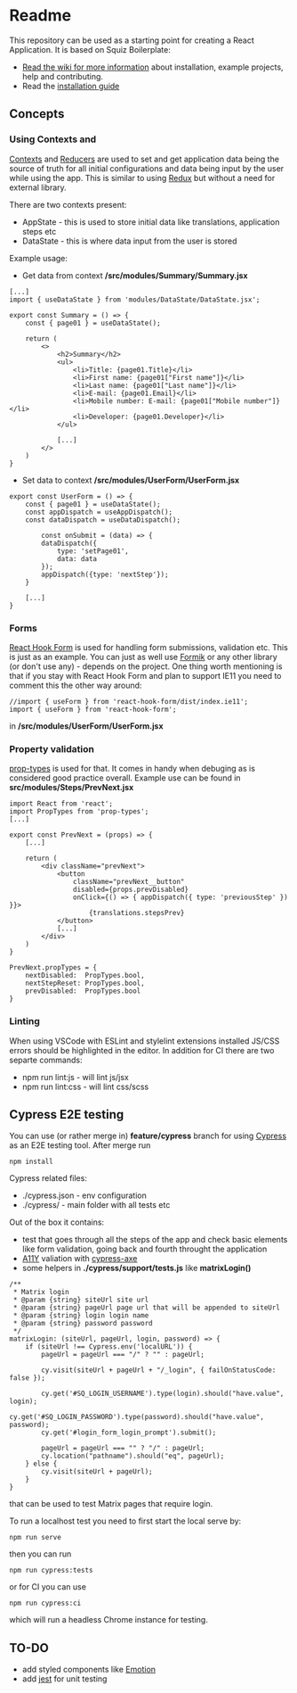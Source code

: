 # Readme #
This repository can be used as a starting point for creating a React Application.
It is based on Squiz Boilerplate:

* [Read the wiki for more information](https://gitlab.squiz.net/boilerplate/webpack-boilerplate/wikis/home) about installation, example projects, help and contributing.
* Read the [installation guide](https://gitlab.squiz.net/boilerplate/webpack-boilerplate/wikis/Installation)

## Concepts

### Using Contexts and
[Contexts](https://reactjs.org/docs/context.html) and [Reducers](https://reactjs.org/docs/hooks-reference.html#usereducer) are used to set and get application data being the source of truth for all initial configurations and data being input by the user while using the app. This is similar to using [Redux](https://redux.js.org/) but without a need for external library.

There are two contexts present:
* AppState - this is used to store initial data like translations, application steps etc
* DataState - this is where data input from the user is stored

Example usage:
* Get data from context **/src/modules/Summary/Summary.jsx**
```
[...]
import { useDataState } from 'modules/DataState/DataState.jsx';

export const Summary = () => {
    const { page01 } = useDataState();

    return (
        <>
            <h2>Summary</h2>
            <ul>
                <li>Title: {page01.Title}</li>
                <li>First name: {page01["First name"]}</li>
                <li>Last name: {page01["Last name"]}</li>
                <li>E-mail: {page01.Email}</li>
                <li>Mobile number: E-mail: {page01["Mobile number"]}</li>
                <li>Developer: {page01.Developer}</li>
            </ul>

            [...]
        </>
    )
}
```
* Set data to context **/src/modules/UserForm/UserForm.jsx**
```
export const UserForm = () => {
    const { page01 } = useDataState();
    const appDispatch = useAppDispatch();
    const dataDispatch = useDataDispatch();

        const onSubmit = (data) => {
        dataDispatch({
            type: 'setPage01',
            data: data
        });
        appDispatch({type: 'nextStep'});
    }

    [...]
}
```

### Forms
[React Hook Form](https://react-hook-form.com/) is used for handling form submissions, validation etc. This is just as an example. You can just as well use [Formik](https://formik.org/) or any other library (or don't use any) - depends on the project.
One thing worth mentioning is that if you stay with React Hook Form and plan to support IE11 you need to comment this the other way around:
```
//import { useForm } from 'react-hook-form/dist/index.ie11';
import { useForm } from 'react-hook-form';
```
in **/src/modules/UserForm/UserForm.jsx**

### Property validation
[prop-types](https://www.npmjs.com/package/prop-types) is used for that. It comes in handy when debuging as is considered good practice overall.
Example use can be found in **src/modules/Steps/PrevNext.jsx**
```
import React from 'react';
import PropTypes from 'prop-types';
[...]

export const PrevNext = (props) => {
    [...]

    return (
        <div className="prevNext">
            <button
                className="prevNext__button"
                disabled={props.prevDisabled}
                onClick={() => { appDispatch({ type: 'previousStep' }) }}>
                    {translations.stepsPrev}
            </button>
            [...]
        </div>
    )
}

PrevNext.propTypes = {
    nextDisabled:  PropTypes.bool,
    nextStepReset: PropTypes.bool,
    prevDisabled:  PropTypes.bool
}
```

### Linting
When using VSCode with ESLint and stylelint extensions installed JS/CSS errors should be highlighted in the editor. In addition for CI there are two separte commands:
* npm run lint:js - will lint js/jsx
* npm run lint:css - will lint css/scss

## Cypress E2E testing
You can use (or rather merge in) **feature/cypress** branch for using [Cypress](https://www.cypress.io/) as an E2E testing tool. After merge run
```
npm install
```
Cypress related files:
* ./cypress.json - env configuration
* ./cypress/ - main folder with all tests etc

Out of the box it contains:
* test that goes through all the steps of the app and check basic elements like form validation, going back and fourth throught the application
* [A11Y](https://www.a11yproject.com/) valiation with [cypress-axe](https://www.npmjs.com/package/cypress-axe)
* some helpers in **./cypress/support/tests.js** like **matrixLogin()**
```
/**
 * Matrix login
 * @param {string} siteUrl site url
 * @param {string} pageUrl page url that will be appended to siteUrl
 * @param {string} login login name
 * @param {string} password password
 */
matrixLogin: (siteUrl, pageUrl, login, password) => {
    if (siteUrl !== Cypress.env('localURL')) {
        pageUrl = pageUrl === "/" ? "" : pageUrl;

        cy.visit(siteUrl + pageUrl + "/_login", { failOnStatusCode: false });

        cy.get('#SQ_LOGIN_USERNAME').type(login).should("have.value", login);
        cy.get('#SQ_LOGIN_PASSWORD').type(password).should("have.value", password);
        cy.get('#login_form_login_prompt').submit();

        pageUrl = pageUrl === "" ? "/" : pageUrl;
        cy.location("pathname").should("eq", pageUrl);
    } else {
        cy.visit(siteUrl + pageUrl);
    }
}
```
that can be used to test Matrix pages that require login.

To run a localhost test you need to first start the local serve by:
```
npm run serve
```
then you can run
```
npm run cypress:tests
```
or for CI you can use
```
npm run cypress:ci
```
which will run a headless Chrome instance for testing.

## TO-DO
* add styled components like [Emotion](https://emotion.sh/docs/introduction)
* add [jest](https://jestjs.io/en/) for unit testing
